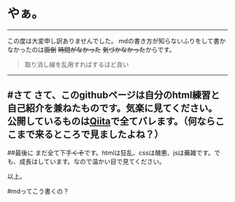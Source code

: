 # やぁ。
---
この度は大変申し訳ありませんでした。
mdの書き方が知らないふりをして書かなかったのは~~面倒~~ ~~時間がなかった~~ ~~気づかなかった~~からです。
>取り消し線を乱用すればするほど良い

---
#さて
さて、このgithubページは自分のhtml練習と自己紹介を兼ねたものです。気楽に見てください。
公開しているものは[Qiita](https://https://tozaburo.github.io/aboutme/sitemap)で全てバレます。（何ならここまで来るところで見ましたよね？）
---
##最後に
まだ全て下手~~くそ~~です。htmlは狂乱、cssは醜悪、jsは蕪雑です。でも、成長はしています。なので温かい目で見てください。

以上。




#mdってこう書くの？
<!--
**Tozaburo/tozaburo** is a ✨ _special_ ✨ repository because its `README.md` (this file) appears on your GitHub profile.

Here are some ideas to get you started:

- 🔭 I’m currently working on ...
- 🌱 I’m currently learning ...
- 👯 I’m looking to collaborate on ...
- 🤔 I’m looking for help with ...
- 💬 Ask me about ...
- 📫 How to reach me: ...
- 😄 Pronouns: ...
- ⚡ Fun fact: ...
-->
